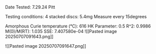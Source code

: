 Date Tested: 7.29.24 Pitt

Testing conditions:
4 stacked discs: 5.4mg
Measure every 15degrees

Amorphous Curie temperature (°C): 616
HK Parameter: 0.5
R^2: 0.9986
M(0)/M(RT): 1.035
SSE: 7.407580e-04
![[Pasted image 20250707091643.png]]

![[Pasted image 20250707091647.png]]
